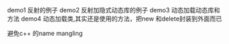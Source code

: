 demo1 反射的例子
demo2 反射加隐式动态库的例子
demo3 动态加载动态库和方法
demo4 动态加载类,其实还是使用的方法，把new 和delete封装到外面而已

避免c++ 的name mangling 
